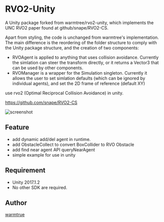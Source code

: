 RVO2-Unity
===

A Unity package forked from warmtree/rvo2-unity, which implements the UNC RVO2 paper found at github/snape/RVO2-CS.

Apart from styling, the code is unchanged from warmtree's implementation. The main difference is the reordering of the folder structure to comply with the Unity package structure, and the creation of two components:
* RVOAgent is applied to anything that uses collision avoidance. Currently the simlation can steer the transform directly, or it returns a Vector3 that can be used by other components.
* RVOManager is a wrapper for the Simulation singleton. Currently it allows the user to set simlation defaults (which can be ignored by individual agents), and set the 2D frame of reference (default XY)


use rvo2 (Optimal Reciprocal Collision Avoidance) in unity. 

https://github.com/snape/RVO2-CS

![screenshot](https://warmtrue-1253180525.cos.ap-beijing.myqcloud.com/2.gif)

## Feature
* add dynamic add/del agent in runtime.
* add ObstacleCollect to convert BoxCollider to RVO Obstacle
* add find near agent API queryNearAgent
* simple example for use in unity


## Requirement
* Unity 2017.1.2
* No other SDK are required.


## Author
[warmtrue](http://www.warmtrue.com)